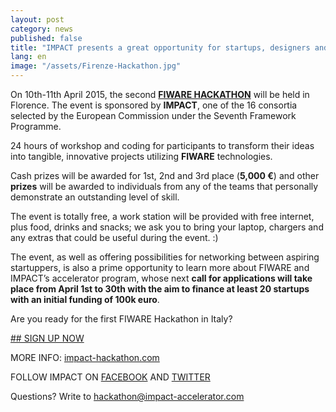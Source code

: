 ```yaml
---
layout: post
category: news
published: false
title: "IMPACT presents a great opportunity for startups, designers and marketing managers-"
lang: en
image: "/assets/Firenze-Hackathon.jpg"
---
```


On 10th-11th April 2015, the second [**FIWARE HACKATHON**](http://www.impact-hackathon.com/) will be held in Florence.  The event is sponsored by **IMPACT**, one of the 16 consortia selected by the European Commission under the Seventh Framework Programme.

24 hours of workshop and coding for participants to transform their ideas into tangible, innovative projects utilizing **FIWARE** technologies.

Cash prizes will be awarded for 1st, 2nd and 3rd place (**5,000 €**) and other **prizes** will be awarded to individuals from any of the teams that personally demonstrate an outstanding level of skill. 

The event is totally free, a work station will be provided with free internet, plus food, drinks and snacks; we ask you to bring your laptop, chargers and any extras that could be useful during the event. :)

The event, as well as offering possibilities for networking between aspiring startuppers, is also a prime opportunity to learn more about FIWARE and IMPACT’s accelerator program, whose next **call for applications will take place from April 1st to 30th with the aim to finance at least 20 startups with an initial funding of 100k euro**. 

Are you ready for the first FIWARE Hackathon in Italy?

[## SIGN UP NOW](http://po.st/HackIMPACTSignUp)

MORE INFO: [impact-hackathon.com](http://www.impact-hackathon.com/)

FOLLOW IMPACT ON [FACEBOOK](https://www.facebook.com/ImpactAcc) AND [TWITTER](https://twitter.com/IMPACT_acc)


Questions? Write to hackathon@impact-accelerator.com